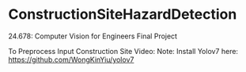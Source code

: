 # ConstructionSiteHazardDetection
24.678: Computer Vision for Engineers Final Project

To Preprocess Input Construction Site Video:
Note: Install Yolov7 here: https://github.com/WongKinYiu/yolov7
